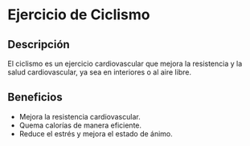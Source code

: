 # Ejercicio de Ciclismo

## Descripción
El ciclismo es un ejercicio cardiovascular que mejora la resistencia y la salud cardiovascular, ya sea en interiores o al aire libre.

## Beneficios
- Mejora la resistencia cardiovascular.
- Quema calorías de manera eficiente.
- Reduce el estrés y mejora el estado de ánimo.
